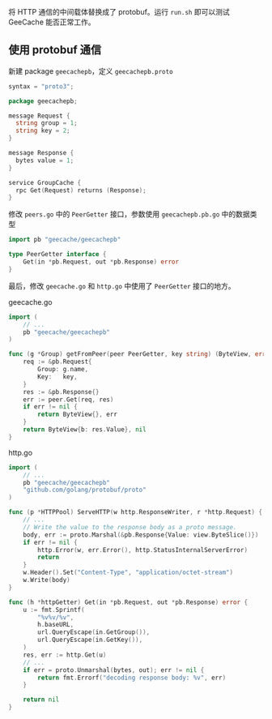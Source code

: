 将 HTTP 通信的中间载体替换成了 protobuf。运行 `run.sh` 即可以测试 GeeCache 能否正常工作。

## 使用 protobuf 通信

新建 package `geecachepb`，定义 `geecachepb.proto`

```go
syntax = "proto3";

package geecachepb;

message Request {
  string group = 1;
  string key = 2;
}

message Response {
  bytes value = 1;
}

service GroupCache {
  rpc Get(Request) returns (Response);
}
```

修改 `peers.go` 中的 `PeerGetter` 接口，参数使用 `geecachepb.pb.go` 中的数据类型

```go
import pb "geecache/geecachepb"

type PeerGetter interface {
	Get(in *pb.Request, out *pb.Response) error
}
```

最后，修改 `geecache.go` 和 `http.go` 中使用了 `PeerGetter` 接口的地方。

geecache.go

```go
import (
    // ...
    pb "geecache/geecachepb"
)

func (g *Group) getFromPeer(peer PeerGetter, key string) (ByteView, error) {
	req := &pb.Request{
		Group: g.name,
		Key:   key,
	}
	res := &pb.Response{}
	err := peer.Get(req, res)
	if err != nil {
		return ByteView{}, err
	}
	return ByteView{b: res.Value}, nil
}
```

http.go

```go
import (
    // ...
	pb "geecache/geecachepb"
	"github.com/golang/protobuf/proto"
)

func (p *HTTPPool) ServeHTTP(w http.ResponseWriter, r *http.Request) {
    // ...
	// Write the value to the response body as a proto message.
	body, err := proto.Marshal(&pb.Response{Value: view.ByteSlice()})
	if err != nil {
		http.Error(w, err.Error(), http.StatusInternalServerError)
		return
	}
	w.Header().Set("Content-Type", "application/octet-stream")
	w.Write(body)
}

func (h *httpGetter) Get(in *pb.Request, out *pb.Response) error {
	u := fmt.Sprintf(
		"%v%v/%v",
		h.baseURL,
		url.QueryEscape(in.GetGroup()),
		url.QueryEscape(in.GetKey()),
	)
    res, err := http.Get(u)
	// ...
	if err = proto.Unmarshal(bytes, out); err != nil {
		return fmt.Errorf("decoding response body: %v", err)
	}

	return nil
}
```